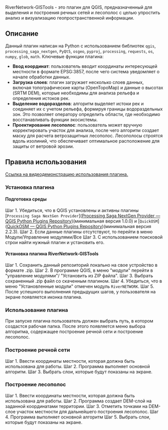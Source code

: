 RiverNetwork-GISTools - это плагин для QGIS, предназначенный для выделения и построения речных сетей и лесополос с целью упростить анализ и визуализацию геопространственной информации.

## Описание
Данный плагин написан на Python с использованием библиотек `qgis`, `processing_saga_nextgen`, `PyQt5`, `osgeo`, `pyproj`, `processing`, `requests`, `os`, `numpy`, `glob`, `math`. Ключевые функции плагина:
- **Ввод координат**: пользователь вводит координаты интересующей местности в формате EPSG:3857, после чего система уведомляет о начале обработки данных.
- **Загрузка слоев**: плагин загружает несколько слоев данных, включая топографические карты (OpenTopoMap) и данные о высотах (SRTM DEM), которые необходимы для анализа рельефа и определения истоков рек.
- **Выделение водоразделов**: алгоритм выделяет истоки рек и соединяет их с учетом рельефа, формируя границы водораздельных зон. Это позволяет оператору определить области, где необходимо восстанавливать функции экосистемы.
- **Проектирование лесополос**: пользователь может вручную корректировать участок для анализа, после чего алгоритм создает маску для расчета ветрозащитных лесополос. Лесополосы строятся вдоль изолиний, что обеспечивает оптимальное расположение для защиты от ветровой эрозии.
## Правила использования
[Ссылка на видеодемонстрацию использования плагина.](https://disk.yandex.ru/d/t2i6j8z3xntWKA)
### Установка плагина
#### Подготовка среды
Шаг 1. Убедиться, что в QGIS установлены и активны плагины [`Processing Saga NextGen Provider`]([Processing Saga NextGen Provider — QGIS Python Plugins Repository](https://plugins.qgis.org/plugins/processing_saga_nextgen/#plugin-about))(минимальная версия 1.0.0) и [`QuickOSM`]([QuickOSM — QGIS Python Plugins Repository](https://plugins.qgis.org/plugins/QuickOSM/))(минимальная версия 2.2.3).
Шаг 2. Если данные плагины отсутствуют, то перейти в меню Модули/Управление модулями/Все
Шаг 3. С использованием поисковой строи найти нужный плагин и установить его.
#### Установка плагина RiverNetwork-GISTools
Шаг 1. Сохранить данный репозиторий локально на свое устройство в формате .zip.
Шаг 2. В программе QGIS, в меню "модули" перейти в "управление модулями"/ "Установить из ZIP файла".
Шаг 3. Выбрать сохраненный .zip файл со скаченным плагином.
Шаг 4. Убедиться, что в меню "Установленные модули" отмечен модуль `RiverNETWORK`.
Шаг 5. После успешного выполнения предыдущих шагов, у пользователя на экране появляется иконка плагина.
### Использование плагина
При запуске плагина пользователь должен выбрать путь, в котором создастся рабочая папка. После этого появляется меню выбора алгоритма, содержащее построение речной сети и построение лесополос. 
### Построение речной сети
Шаг 1. Ввести координаты местности, которая должна быть использована для работы.
Шаг 2. Программа выполняет основной алгоритм.
Шаг 3. Выбрать слои, которые будут показаны на экране.
### Построение лесополос
Шаг 1. Ввести координаты местности, которая должна быть использована для работы.
Шаг 2. Программа создает DEM-слой на заданной координатами территории.
Шаг 3. Отметить точками на DEM-слое участок местности для дальнейшего построения лесополос.
Шаг 4. Программа выполняет основной алгоритм
Шаг 5. Выбрать слои, которые будут показаны на экране.

